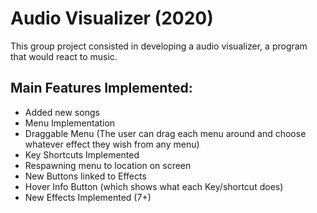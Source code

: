 # Audio Visualizer (2020)

This group project consisted in developing a audio visualizer, a program that would react to music.

## Main Features Implemented:

* Added new songs
* Menu Implementation
* Draggable Menu (The user can drag each menu around and choose whatever effect they wish from any menu)
* Key Shortcuts Implemented 
* Respawning menu to location on screen
* New Buttons linked to Effects
* Hover Info Button (which shows what each Key/shortcut does)
* New Effects Implemented (7+)
